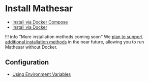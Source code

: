 # Install Mathesar

- [Install via Docker Compose](./docker-compose/index.md)
- [Install via Docker](./docker/index.md)

!!! info "More installation methods coming soon"
    We [plan to support additional installation methods](https://github.com/centerofci/mathesar/issues/2509) in the near future, allowing you to run Mathesar without Docker.

## Configuration
- [Using Environment Variables](./configuration.md)
